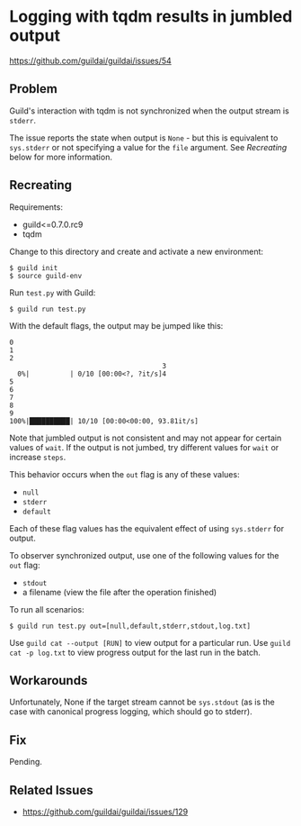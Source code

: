 # Logging with tqdm results in jumbled output

https://github.com/guildai/guildai/issues/54

## Problem

Guild's interaction with tqdm is not synchronized when the output
stream is `stderr`.

The issue reports the state when output is `None` - but this is
equivalent to `sys.stderr` or not specifying a value for the `file`
argument. See *Recreating* below for more information.

## Recreating

Requirements:

- guild<=0.7.0.rc9
- tqdm

Change to this directory and create and activate a new environment:

    $ guild init
    $ source guild-env

Run `test.py` with Guild:

    $ guild run test.py

With the default flags, the output may be jumped like this:

```
0
1
2
                                      3
  0%|          | 0/10 [00:00<?, ?it/s]4
5
6
7
8
9
100%|██████████| 10/10 [00:00<00:00, 93.81it/s]
```

Note that jumbled output is not consistent and may not appear for
certain values of `wait`. If the output is not jumbed, try different
values for `wait` or increase `steps`.

This behavior occurs when the `out` flag is any of these values:

- `null`
- `stderr`
- `default`

Each of these flag values has the equivalent effect of using
`sys.stderr` for output.

To observer synchronized output, use one of the following values for
the `out` flag:

- `stdout`
- a filename (view the file after the operation finished)

To run all scenarios:

    $ guild run test.py out=[null,default,stderr,stdout,log.txt]

Use `guild cat --output [RUN]` to view output for a particular
run. Use `guild cat -p log.txt` to view progress output for the last
run in the batch.

## Workarounds

Unfortunately, None if the target stream cannot be `sys.stdout` (as is
the case with canonical progress logging, which should go to stderr).

## Fix

Pending.

## Related Issues

- https://github.com/guildai/guildai/issues/129
